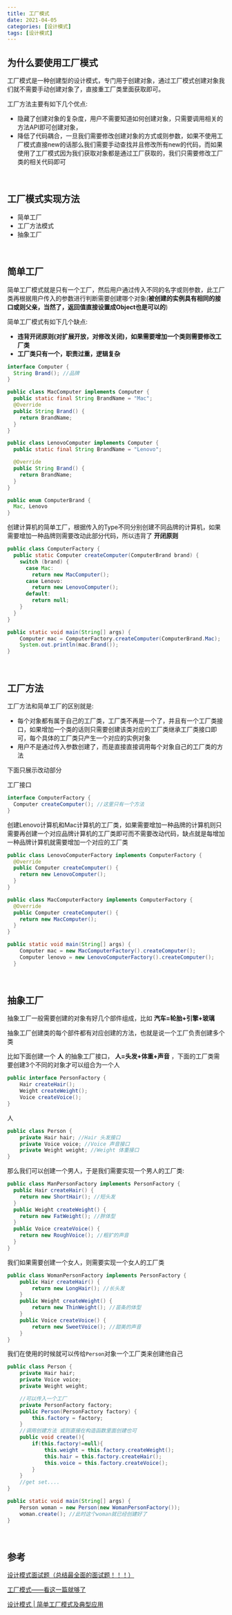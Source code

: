 ```yaml
---
title: 工厂模式
date: 2021-04-05
categories: [设计模式]
tags: [设计模式]
---
```


## 为什么要使用工厂模式

工厂模式是一种创建型的设计模式，专门用于创建对象，通过工厂模式创建对象我们就不需要手动创建对象了，直接重工厂类里面获取即可。

工厂方法主要有如下几个优点:

- 隐藏了创建对象的复杂度，用户不需要知道如何创建对象，只需要调用相关的方法API即可创建对象，
- 降低了代码耦合，一旦我们需要修改创建对象的方式或则参数，如果不使用工厂模式直接new的话那么我们需要手动查找并且修改所有new的代码，而如果使用了工厂模式因为我们获取对象都是通过工厂获取的，我们只需要修改工厂类的相关代码即可

​    

## 工厂模式实现方法

- 简单工厂
- 工厂方法模式
- 抽象工厂

​    

## 简单工厂

简单工厂模式就是只有一个工厂，然后用户通过传入不同的名字或则参数，此工厂类再根据用户传入的参数进行判断需要创建哪个对象(**被创建的实例具有相同的接口或则父亲，当然了，返回值直接设置成Object也是可以的**)

简单工厂模式有如下几个缺点:

- **违背开闭原则(对扩展开放，对修改关闭)，如果需要增加一个类则需要修改工厂类**
- **工厂类只有一个，职责过重，逻辑复杂**

```java
interface Computer {
  String Brand(); //品牌
}
```

```java
public class MacComputer implements Computer {
  public static final String BrandName = "Mac";
  @Override
  public String Brand() {
    return BrandName;
  }
}
```

```java
public class LenovoComputer implements Computer {
  public static final String BrandName = "Lenovo";

  @Override
  public String Brand() {
    return BrandName;
  }
}
```

```java
public enum ComputerBrand {
  Mac, Lenovo
}
```

创建计算机的简单工厂，根据传入的Type不同分别创建不同品牌的计算机，如果需要增加一种品牌则需要改动此部分代码，所以违背了 **开闭原则**

```java
public class ComputerFactory {
  public static Computer createComputer(ComputerBrand brand) {
    switch (brand) {
      case Mac:
        return new MacComputer();
      case Lenovo:
        return new LenovoComputer();
      default:
        return null;
    }
  }
}
```

```java
public static void main(String[] args) {
    Computer mac = ComputerFactory.createComputer(ComputerBrand.Mac);
    System.out.println(mac.Brand());
}
```

​    

## 工厂方法

工厂方法和简单工厂的区别就是:

- 每个对象都有属于自己的工厂类，工厂类不再是一个了，并且有一个工厂类接口，如果增加一个类的话则只需要创建该类对应的工厂类继承工厂类接口即可，每个具体的工厂类只产生一个对应的实例对象
- 用户不是通过传入参数创建了，而是直接直接调用每个对象自己的工厂类的方法

下面只展示改动部分

工厂接口

```java
interface ComputerFactory {
  Computer createComputer(); //这里只有一个方法
}
```

创建Lenovo计算机和Mac计算机的工厂类，如果需要增加一种品牌的计算机则只需要再创建一个对应品牌计算机的工厂类即可而不需要改动代码，缺点就是每增加一种品牌计算机就需要增加一个对应的工厂类

```java
public class LenovoComputerFactory implements ComputerFactory {
  @Override
  public Computer createComputer() {
    return new LenovoComputer();
  }
}
```

```java
public class MacComputerFactory implements ComputerFactory {
  @Override
  public Computer createComputer() {
    return new MacComputer();
  }
}
```

```java
public static void main(String[] args) {
    Computer mac = new MacComputerFactory().createComputer();
    Computer lenovo = new LenovoComputerFactory().createComputer();
  }    
```

​    

## 抽象工厂

抽象工厂一般需要创建的对象有好几个部件组成，比如 **汽车=轮胎+引擎+玻璃**

抽象工厂创建类的每个部件都有对应创建的方法，也就是说一个工厂负责创建多个类

比如下面创建一个 **人** 的抽象工厂接口， **人=头发+体重+声音** ，下面的工厂类需要创建3个不同的对象才可以组合为一个人

```java
public interface PersonFactory {
    Hair createHair();
    Weight createWeight();
    Voice createVoice();
}
```

人

```java
public class Person {
    private Hair hair; //Hair 头发接口
    private Voice voice; //Voice 声音接口
    private Weight weight; //Weight 体重接口
}
```

那么我们可以创建一个男人，于是我们需要实现一个男人的工厂类:

```java
public class ManPersonFactory implements PersonFactory {
  public Hair createHair() {
    return new ShortHair(); //短头发
  }
  public Weight createWeight() {
    return new FatWeight(); //胖体型
  }
  public Voice createVoice() {
    return new RoughVoice(); //粗犷的声音
  }
}
```

我们如果需要创建一个女人，则需要实现一个女人的工厂类

```java
public class WomanPersonFactory implements PersonFactory {
    public Hair createHair() {
        return new LongHair(); //长头发
    }
    public Weight createWeight() { 
        return new ThinWeight(); //苗条的体型
    }
    public Voice createVoice() {
        return new SweetVoice(); //甜美的声音
    }
}
```

我们在使用的时候就可以传给`Person`对象一个工厂类来创建他自己

```java
public class Person {
    private Hair hair;
    private Voice voice;
    private Weight weight;

    //可以传入一个工厂
    private PersonFactory factory;
    public Person(PersonFactory factory) {
        this.factory = factory;
    }
    //调用创建方法 或则直接在构造函数里面创建也可
    public void create(){
        if(this.factory!=null){
            this.weight = this.factory.createWeight();
            this.hair = this.factory.createHair();
            this.voice = this.factory.createVoice();
        }
    }
    //get set....
}
```

```java
public static void main(String[] args) {
	Person woman = new Person(new WomanPersonFactory());
    woman.create(); //此时这个woman就已经创建好了
}
```

​    

## 参考

[设计模式面试题（总结最全面的面试题！！！）](https://juejin.cn/post/6844904125721772039#heading-24)

[工厂模式——看这一篇就够了](https://juejin.cn/post/6844903474639929357#heading-2)

[设计模式 | 简单工厂模式及典型应用](https://www.javazhiyin.com/53057.html)